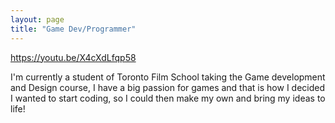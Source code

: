 ```yaml
---
layout: page
title: "Game Dev/Programmer"
---
```

https://youtu.be/X4cXdLfqp58

I'm currently a student of Toronto Film School taking the Game development and Design course, 
I have a big passion for games and that is how I decided I wanted to start coding, so I could then make my own and bring my ideas to life!
